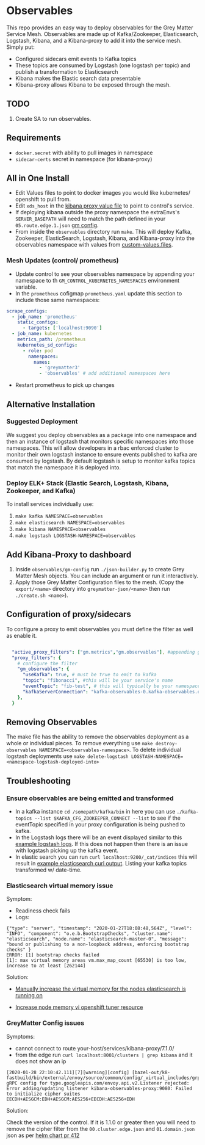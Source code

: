 # Observables

This repo provides an easy way to deploy observables for the Grey Matter Service Mesh. Observables are made up of Kafka/Zookeeper, Elasticsearch, Logstash, Kibana, and a Kibana-proxy to add it into the service mesh.
Simply put:

- Configured sidecars emit events to Kafka topics
- These topics are consumed by Logstash (one logstash per topic) and publish a transformation to Elasticsearch
- Kibana makes the Elastic search data presentable
- Kibana-proxy allows Kibana to be exposed through the mesh.

## TODO

1. Create SA to run observables.

## Requirements

- `docker.secret` with ability to pull images in namespace
- `sidecar-certs` secret in namespace (for kibana-proxy)

## All in One Install

- Edit Values files to point to docker images you would like kubernetes/ openshift to pull from.
- Edit `xds_host` in the [kibana proxy value file](./custom-values-files/kibana-proxy-values.yaml) to point to control's service.
- If deploying kibana outside the proxy namespace the extraEnvs's `SERVER_BASEPATH` will need to match the path defined in your `05.route.edge.1.json` [gm config](#add-kibana-proxy-to-dashboard).
- From inside the `observables` directory run `make`. This will deploy Kafka, Zookeeper, ElasticSearch, Logstash, Kibana, and Kibana-proxy into the observables namespace with values from [custom-values.files](./custom-calues-files).

### Mesh Updates (control/ prometheus)

- Update control to see your observables namespace by appending your namespace to th `GM_CONTROL_KUBERNETES_NAMESPACES` environment variable.
- In the `prometheus` cofigmap `prometheus.yaml` update this section to include those same namespaces:

```yaml
scrape_configs:
  - job_name: 'prometheus'
    static_configs:
      - targets: ['localhost:9090']
  - job_name: kubernetes
    metrics_path: /prometheus
    kubernetes_sd_configs:
      - role: pod
        namespaces:
          names:
            - 'greymatter3'
            - 'observables' # add additional namespaces here
```

- Restart prometheus to pick up changes

## Alternative Installation

### Suggested Deployment

We suggest you deploy observables as a package into one namespace and then an instance of logstash that monitors specific namespaces into those namespaces.  This will allow developers in a rbac enforced cluster to monitor their own logstash instance to ensure events published to kafka are consumed by logstash.  By default logstash is setup to monitor kafka topics that match the namespace it is deployed into.

### Deploy ELK+ Stack (Elastic Search, Logstash, Kibana, Zookeeper, and Kafka)

To install services individually use:

1. `make kafka NAMESPACE=observables`
2. `make elasticsearch NAMESPACE=observables`
3. `make kibana NAMESPACE=observables`
4. `make logstash LOGSTASH-NAMESPACE=observables`

## Add Kibana-Proxy to dashboard

1. Inside `observables/gm-config` run `./json-builder.py` to create Grey Matter Mesh objects. You can include an argument or run it interactively.
2. Apply those Grey Matter Configuration files to the mesh. (Copy the `export/<name>` directory into `greymatter-json/<name>` then run `./create.sh <name>`).

## Configuration of proxy/sidecars

To configure a proxy to emit observables you must define the filter as well as enable it.

```yaml

  "active_proxy_filters": ["gm.metrics","gm.observables"], #appending gm.observables will enable it
  "proxy_filters": {
    # configure the filter
    "gm_observables": {
      "useKafka": true, # must be true to emit to kafka
      "topic": "fibonacci", #this will be your service's name
      "eventTopic": "fib-test", # this will typically be your namespace
      "kafkaServerConnection": "kafka-observables-0.kafka-observables.observables.svc:9092" #this is the kafka that logstash is pointed towards
    },
  }
```

## Removing Observables

The make file has the ability to remove the observables deployment as a whole or individual pieces.  To remove everything use `make destroy-observables NAMESPACE=<observables-namespace>`.  To delete individual logstash deployments use `make delete-logstash LOGSTASH-NAMESPACE=<namespace-logstash-deployed-into>`

## Troubleshooting

### Ensure observables are being emitted and transformed

- In a kafka instance `cd /somepath/kafka/bin` in here you can use `./kafka-topics --list $KAFKA_CFG_ZOOKEEPER_CONNECT --list` to see if the eventTopic specified in your proxy configuration is being pushed to kafka.
- In the Logstash logs there will be an event displayed similar to this [example logstash logs](./static/example-logstash.txt). If this does not happen then there is an issue with logstash picking up the kafka event.
- In elastic search you can run `curl localhost:9200/_cat/indices` this will result in [example elasticsearch curl output](./static/example-elasticsearch.txt). Listing your kafka topics transformed w/ date-time.

### Elasticsearch virtual memory issue

Symptom:

- Readiness check fails
- Logs:

```console
{"type": "server", "timestamp": "2020-01-27T18:08:48,564Z", "level": "INFO", "component": "o.e.b.BootstrapChecks", "cluster.name": "elasticsearch", "node.name": "elasticsearch-master-0", "message": "bound or publishing to a non-loopback address, enforcing bootstrap checks" }
ERROR: [1] bootstrap checks failed
[1]: max virtual memory areas vm.max_map_count [65530] is too low, increase to at least [262144]
```

Solution:

- [Manually increase the virtual memory for the nodes elasticsearch is running on](https://discuss.opendistrocommunity.dev/t/max-virtual-memory-areas-max-map-count-65530-is-too-low/275)

- [Increase node memory vi openshift tuner resource](https://developers.redhat.com/blog/2019/11/12/using-the-red-hat-openshift-tuned-operator-for-elasticsearch/)

### GreyMatter Config issues

Symptoms:

- cannot connect to route your-host/services/kibana-proxy/7.1.0/
- from the edge run `curl localhost:8001/clusters | grep kibana` and it does not show an ip

```console
[2020-01-28 22:10:42.111][7][warning][config] [bazel-out/k8-fastbuild/bin/external/envoy/source/common/config/_virtual_includes/grpc_mux_subscription_lib/common/config/grpc_mux_subscription_impl.h:70] gRPC config for type.googleapis.com/envoy.api.v2.Listener rejected: Error adding/updating listener kibana-observables-proxy:9080: Failed to initialize cipher suites EECDH+AESGCM:EDH+AESGCM:AES256+EECDH:AES256+EDH
```

Solution:

Check the version of the control. If it is 1.1.0 or greater then you will need to remove the cipher filter from the `00.cluster.edge.json` and `01.domain.json` json as per [helm chart pr 412](https://github.com/DecipherNow/helm-charts/pull/412)
